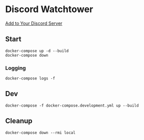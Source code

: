 # Discord Watchtower

[Add to Your Discord Server](https://discord.com/oauth2/authorize?client_id=711186798599995432&scope=bot&permissions=18432)

## Start

```shell
docker-compose up -d --build
docker-compose down
```

### Logging

```shell
docker-compose logs -f
```

## Dev

```shell
docker-compose -f docker-compose.development.yml up --build
```

## Cleanup

```shell
docker-compose down --rmi local
```

